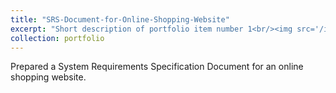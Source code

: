```yaml
---
title: "SRS-Document-for-Online-Shopping-Website"
excerpt: "Short description of portfolio item number 1<br/><img src='/images/500x300.png'>"
collection: portfolio
---
```


Prepared a System Requirements Specification Document for an online shopping website.
